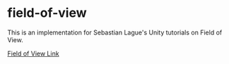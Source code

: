 # field-of-view

This is an implementation for Sebastian Lague's Unity tutorials on Field of View.

[Field of View Link](https://www.youtube.com/watch?v=rQG9aUWarwE)
